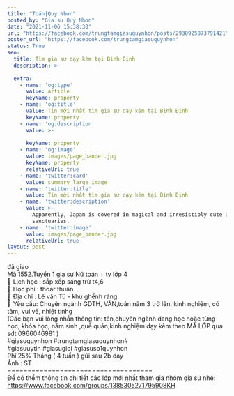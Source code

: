 ```yaml
---
title: "Toán|Quy Nhơn"
posted_by: "Gia sư Quy Nhơn"
date: "2021-11-06 15:38:30"
url: "https://facebook.com/trungtamgiasuquynhon/posts/2930925873791421"
poster_url: "https://facebook.com/trungtamgiasuquynhon"
status: True
seo:
  title: Tìm gia sư dạy kèm tại Bình Định
  description: >-
    
  extra:
    - name: 'og:type'
      value: article
      keyName: property
    - name: 'og:title'
      value: Tin mới nhất tìm gia sư dạy kèm tại Bình Định
      keyName: property
    - name: 'og:description'
      value: >-
        
      keyName: property
    - name: 'og:image'
      value: images/page_banner.jpg
      keyName: property
      relativeUrl: true
    - name: 'twitter:card'
      value: summary_large_image
    - name: 'twitter:title'
      value: Tin mới nhất tìm gia sư dạy kèm tại Bình Định
    - name: 'twitter:description'
      value: >-
        Apparently, Japan is covered in magical and irresistibly cute animal
        sanctuaries.
    - name: 'twitter:image'
      value: images/page_banner.jpg
      relativeUrl: true
layout: post
---
```

đã giao<br>Mã 1552.Tuyển 1 gia sư Nữ toán + tv lớp 4<br>🧐 Lịch học : sắp xếp sáng trừ t4,6<br>🧐 Học phí : thoar thuận<br>🧐 Địa chỉ : Lê văn Tú - khu ghềnh ráng<br>🧐 Yêu cầu: Chuyên ngành GDTH, VĂN,toán năm 3 trở lên, kinh nghiệm, có tâm, vui vẻ, nhiệt tinhg<br>(Các bạn vui lòng nhắn thông tin: tên,chuyên ngành đang học hoặc từng học, khóa học, năm sinh ,quê quán,kinh nghiệm dạy kèm theo MÃ LỚP qua sdt 0966046981 )<br>#giasuquynhon #trungtamgiasuquynhon#<br>#giasuuytin #giasugioi #giasuso1quynhon<br>Phí 25% Tháng ( 4 tuần ) gửi sau 2b dạy<br>Ảnh : ST<br>====================================<br>Để có thểm thông tin chi tiết các lớp mới nhất tham gia nhóm gia sư nhé: https://www.facebook.com/groups/1385305271795908KH
